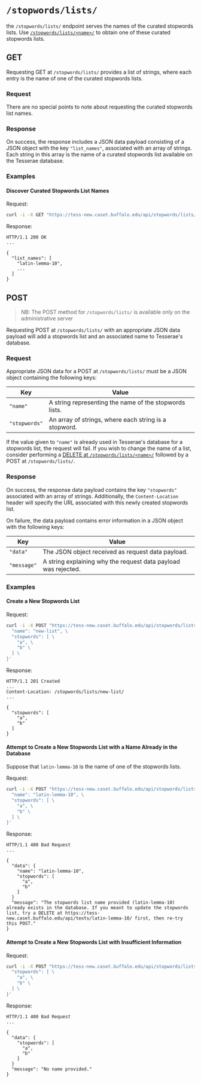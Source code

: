 # `/stopwords/lists/`

the `/stopwords/lists/` endpoint serves the names of the curated stopwords lists.  Use [`/stopwords/lists/<name>/`](stopwords-lists-name.md) to obtain one of these curated stopwords lists.

## GET

Requesting GET at `/stopwords/lists/` provides a list of strings, where each entry is the name of one of the curated stopwords lists.

### Request

There are no special points to note about requesting the curated stopwords list names.

### Response

On success, the response includes a JSON data payload consisting of a JSON object with the key `"list_names"`, associated with an array of strings.  Each string in this array is the name of a curated stopwords list available on the Tesserae database.

### Examples

#### Discover Curated Stopwords List Names

Request:

```bash
curl -i -X GET "https://tess-new.caset.buffalo.edu/api/stopwords/lists/"
```

Response:

```http
HTTP/1.1 200 OK
...

{
  "list_names": [
    "latin-lemma-10",
    ...
  ]
}
```

## POST

> NB:  The POST method for `/stopwords/lists/` is available only on the administrative server

Requesting POST at `/stopwords/lists/` with an appropriate JSON data payload will add a stopwords list and an associated name to Tesserae's database.

### Request

Appropriate JSON data for a POST at `/stopwords/lists/` must be a JSON object containing the following keys:

|Key|Value|
|---|---|
|`"name"`|A string representing the name of the stopwords lists.|
|`"stopwords"`|An array of strings, where each string is a stopword.|

If the value given to `"name"` is already used in Tesserae's database for a stopwords list, the request will fail.  If you wish to change the name of a list, consider performing a [DELETE at `/stopwords/lists/<name>/`](stopwords-lists-name.md#delete) followed by a POST at `/stopwords/lists/`.

### Response

On success, the response data payload contains the key `"stopwords"` associated with an array of strings.  Additionally, the `Content-Location` header will specify the URL associated with this newly created stopwords list.

On failure, the data payload contains error information in a JSON object with the following keys:

|Key|Value|
|---|---|
|`"data"`|The JSON object received as request data payload.|
|`"message"`|A string explaining why the request data payload was rejected.|

### Examples

#### Create a New Stopwords List

Request:

```bash
curl -i -X POST "https://tess-new.caset.buffalo.edu/api/stopwords/lists/" -d '{ \
  "name": "new-list", \
  "stopwords": [ \
    "a", \
    "b" \
  ] \
}'
```

Response:

```http
HTTP/1.1 201 Created
...
Content-Location: /stopwords/lists/new-list/
...

{ 
  "stopwords": [
    "a",
    "b"
  ]
}
```

#### Attempt to Create a New Stopwords List with a Name Already in the Database

Suppose that `latin-lemma-10` is the name of one of the stopwords lists.

Request:

```bash
curl -i -X POST "https://tess-new.caset.buffalo.edu/api/stopwords/lists/" -d '{ \
  "name": "latin-lemma-10", \
  "stopwords": [ \
    "a", \
    "b" \
  ] \
}'
```

Response:

```http
HTTP/1.1 400 Bad Request
...

{ 
  "data": {
    "name": "latin-lemma-10",
    "stopwords": [
      "a",
      "b"
    ]
  }
  "message": "The stopwords list name provided (latin-lemma-10) already exists in the database. If you meant to update the stopwords list, try a DELETE at https://tess-new.caset.buffalo.edu/api/texts/latin-lemma-10/ first, then re-try this POST."
}
```

#### Attempt to Create a New Stopwords List with Insufficient Information

Request:

```bash
curl -i -X POST "https://tess-new.caset.buffalo.edu/api/stopwords/lists/" -d '{ \
  "stopwords": [ \
    "a", \
    "b" \
  ] \
}'
```

Response:

```http
HTTP/1.1 400 Bad Request
...

{ 
  "data": {
    "stopwords": [
      "a",
      "b"
    ]
  }
  "message": "No name provided."
}
```
